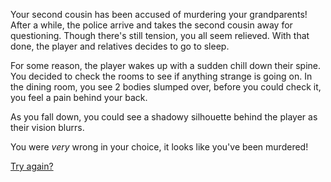 Your second cousin has been accused of murdering your grandparents! After a while, the police arrive and takes the second cousin away for questioning. Though there's still tension, you all seem relieved.
With that done, the player and relatives decides to go to sleep.

For some reason, the player wakes up with a sudden chill down their spine. You decided to check the rooms to see if anything strange is going on.
In the dining room, you see 2 bodies slumped over, before you could check it, you feel a pain behind your back.

As you fall down, you could see a shadowy silhouette behind the player as their vision blurrs.

You were *very* wrong in your choice, it looks like you've been murdered!


[Try again?](../README.md)